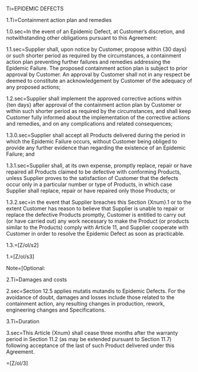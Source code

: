 Ti=EPIDEMIC DEFECTS

1.Ti=Containment action plan and remedies

1.0.sec=In the event of an Epidemic Defect, at Customer’s discretion, and notwithstanding other obligations pursuant to this Agreement:

1.1.sec=Supplier shall, upon notice by Customer, propose within {30 days} or such shorter period as required by the circumstances, a containment action plan preventing further failures and remedies addressing the Epidemic Failure. The proposed containment action plan is subject to prior approval by Customer. An approval by Customer shall not in any respect be deemed to constitute an acknowledgement by Customer of the adequacy of any proposed actions;

1.2.sec=Supplier shall implement the approved corrective actions within {ten days} after approval of the containment action plan by Customer or within such shorter period as required by the circumstances, and shall keep Customer fully informed about the implementation of the corrective actions and remedies, and on any complications and related consequences;

1.3.0.sec=Supplier shall accept all Products delivered during the period in which the Epidemic Failure occurs, without Customer being obliged to provide any further evidence than regarding the existence of an Epidemic Failure; and

1.3.1.sec=Supplier shall, at its own expense, promptly replace, repair or have repaired all Products claimed to be defective with conforming Products, unless Supplier proves to the satisfaction of Customer that the defects occur only in a particular number or type of Products, in which case Supplier shall replace, repair or have repaired only those Products; or

1.3.2.sec=in the event that Supplier breaches this Section {Xnum}.1 or to the extent Customer has reason to believe that Supplier is unable to repair or replace the defective Products promptly, Customer is entitled to carry out (or have carried out) any work necessary to make the Product (or products similar to the Products) comply with Article 11, and Supplier cooperate with Customer in order to resolve the Epidemic Defect as soon as practicable.

1.3.=[Z/ol/s2]

1.=[Z/ol/s3]

Note=[Optional: 

2.Ti=Damages and costs

2.sec=Section 12.5 applies mutatis mutandis to Epidemic Defects. For the avoidance of doubt, damages and losses include those related to the containment action, any resulting changes in production, rework, engineering changes and Specifications.

3.Ti=Duration

3.sec=This Article {Xnum} shall cease three months after the warranty period in Section 11.2 (as may be extended pursuant to Section 11.7) following acceptance of the last of such Product delivered under this Agreement.

=[Z/ol/3]
